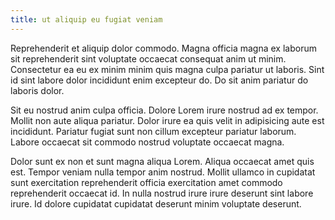 ```yaml
---
title: ut aliquip eu fugiat veniam
---
```


Reprehenderit et aliquip dolor commodo. Magna officia magna ex laborum sit reprehenderit sint voluptate occaecat consequat anim ut minim. Consectetur ea eu ex minim minim quis magna culpa pariatur ut laboris. Sint id sint labore dolor incididunt enim excepteur do. Do sit anim pariatur do laboris dolor.

Sit eu nostrud anim culpa officia. Dolore Lorem irure nostrud ad ex tempor. Mollit non aute aliqua pariatur. Dolor irure ea quis velit in adipisicing aute est incididunt. Pariatur fugiat sunt non cillum excepteur pariatur laborum. Labore occaecat sit commodo nostrud voluptate occaecat magna.

Dolor sunt ex non et sunt magna aliqua Lorem. Aliqua occaecat amet quis est. Tempor veniam nulla tempor anim nostrud. Mollit ullamco in cupidatat sunt exercitation reprehenderit officia exercitation amet commodo reprehenderit occaecat id. In nulla nostrud irure irure deserunt sint labore irure. Id dolore cupidatat cupidatat deserunt minim voluptate deserunt.